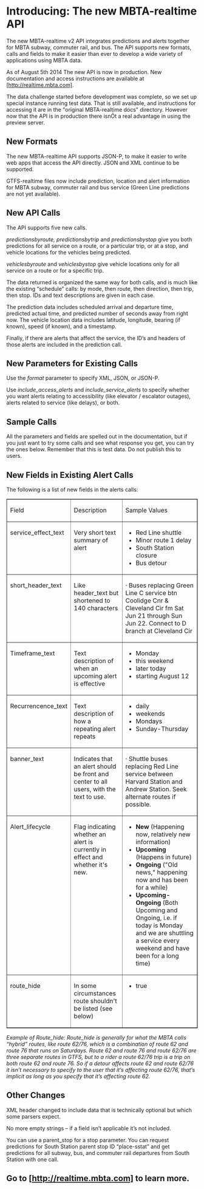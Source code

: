 Introducing: The new MBTA-realtime API
======================================

The new MBTA-realtime v2 API integrates predictions and alerts together for MBTA subway, commuter rail, and bus. The API supports new formats, calls and fields to make it easier than ever to develop a wide variety of applications using MBTA data.

As of August 5th 2014 The new API is now in production. New documentation and access instructions are available at [http://realtime.mbta.com].

The data challenge started before development was complete, so we set up special instance running test data. That is still available, and instructions for accessing it are in the "original MBTA-realtime docs" directory. However now that the API is in production there isnÕt a real advantage in using the preview server. 

New Formats
-----------
The new MBTA-realtime API supports JSON-P, to make it easier to write web apps that access the API directly. JSON and XML continue to be supported. 

GTFS-realtime files now include prediction, location and alert information for MBTA subway, commuter rail and bus service (Green Line predictions are not yet available). 

New API Calls
-------------
The API supports five new calls.

*predictionsbyroute,* *predictionsbytrip* and *predictionsbystop* give you both predictions for all service on a route, or a particular trip, or at a stop, and vehicle locations for the vehicles being predicted.

*vehiclesbyroute* and *vehiclesbystop* give vehicle locations only for all service on a route or for a specific trip. 

The data returned is organized the same way for both calls, and is much like the existing “schedule” calls: by mode, then route, then direction, then trip, then stop. IDs and text descriptions are given in each case. 

The prediction data includes scheduled arrival and departure time, predicted actual time, and predicted number of seconds away from right now. The vehicle location data includes latitude, longitude, bearing (if known), speed (if known), and a timestamp. 

Finally, if there are alerts that affect the service, the ID’s and headers of those alerts are included in the prediction call. 

New Parameters for Existing Calls
---------------------------------
Use the *format* parameter to specify XML, JSON, or JSON-P. 

Use *include_access_alerts* and *include_service_alerts* to specify whether you want alerts relating to accessibility (like elevator / escalator outages), alerts related to service (like delays), or both. 

Sample Calls 
------------
All the parameters and fields are spelled out in the documentation, but if you just want to try some calls and see what response you get, you can try the ones below. Remember that this is test data. Do not publish this to users. 

New Fields in Existing Alert Calls
--------------------------------
The following is a list of new fields in the alerts calls: 
<table border="1" cellspacing="0" cellpadding="0">
    <tbody>
        <tr>
            <td width="134" valign="top">
                <p>
                    Field
                </p>
            </td>
            <td width="149" valign="top">
                <p>
                    Description
                </p>
            </td>
            <td width="400" valign="top">
                <p>
                    Sample Values
                </p>
            </td>
        </tr>
        <tr>
            <td width="134" valign="top">
                <p>
                    service_effect_text
                </p>
            </td>
            <td width="149" valign="top">
                <p>
                    Very short text summary of alert
                </p>
            </td>
            <td width="400" valign="top">
                <ul>
                    <li>
                        Red Line shuttle
                    </li>
                    <li>
                        Minor route 1 delay
                    </li>
                    <li>
                        South Station closure
                    </li>
                    <li>
                        Bus detour
                    </li>
                </ul>
            </td>
        </tr>
        <tr>
            <td width="134" valign="top">
                <p>
                    short_header_text
                </p>
            </td>
            <td width="149" valign="top">
                <p>
                    Like header_text but shortened to 140 characters
                </p>
            </td>
            <td width="400" valign="top">
                <p>
                    · Buses replacing Green Line C service btn Coolidge Cnr &amp; Cleveland Cir fm Sat Jun 21 through Sun Jun 22. Connect to D branch at
                    Cleveland Cir
                </p>
            </td>
        </tr>
        <tr>
            <td width="134" valign="top">
                <p>
                    Timeframe_text
                </p>
            </td>
            <td width="149" valign="top">
                <p>
                    Text description of when an upcoming alert is effective
                </p>
            </td>
            <td width="400" valign="top">
                <ul>
                    <li>
                        Monday
                    </li>
                    <li>
                        this weekend
                    </li>
                    <li>
                        later today
                    </li>
                    <li>
                        starting August 12
                    </li>
                </ul>
            </td>
        </tr>
        <tr>
            <td width="134" valign="top">
                <p>
                    Recurrencence_text
                </p>
            </td>
            <td width="149" valign="top">
                <p>
                    Text description of how a repeating alert repeats
                </p>
            </td>
            <td width="400" valign="top">
                <ul>
                    <li>
                        daily
                    </li>
                    <li>
                        weekends
                    </li>
                    <li>
                        Mondays
                    </li>
                    <li>
                        Sunday-Thursday
                    </li>
                </ul>
            </td>
        </tr>
        <tr>
            <td width="134" valign="top">
                <p>
                    banner_text
                </p>
            </td>
            <td width="149" valign="top">
                <p>
                    Indicates that an alert should be front and center to all users, with the text to use.
                </p>
            </td>
            <td width="400" valign="top">
                <p>
                    · Shuttle buses replacing Red Line service between Harvard Station and Andrew Station. Seek alternate routes if possible.
                </p>
            </td>
        </tr>
        <tr>
            <td width="134" valign="top">
                <p>
                    Alert_lifecycle
                </p>
            </td>
            <td width="149" valign="top">
                <p>
                    Flag indicating whether an alert is currently in effect and whether it's new.
                </p>
            </td>
            <td width="400" valign="top">
                <ul>
                    <li>
                        <strong>New</strong>
                        (Happening now, relatively new information)
                    </li>
                    <li>
                        <strong>Upcoming</strong>
                        (Happens in future)
                    </li>
                    <li>
                        <strong>Ongoing</strong>
                        ("Old news," happening now and has been for a while)
                    </li>
                    <li>
                        <strong>Upcoming-Ongoing</strong>
                        (Both Upcoming and Ongoing, i.e. if today is Monday and we are shuttling a service every weekend and have been for a long time)
                    </li>
                </ul>
            </td>
        </tr>
        <tr>
            <td width="134" valign="top">
                <p>
                    route_hide
                </p>
            </td>
            <td width="149" valign="top">
                <p>
                    In some circumstances route shouldn't be listed (see below)
                </p>
            </td>
            <td width="400" valign="top">
                <ul>
                    <li>
                        true
                    </li>
                </ul>
            </td>
        </tr>
    </tbody>
</table>
<p>

_Example of Route_hide: Route_hide is generally for what the MBTA calls “hybrid” routes, like route 62/76, which is a combination of route 62 and route 76 that runs on Saturdays. Route 62 and route 76 and route 62/76 are three separate routes in GTFS, but to a rider a route 62/76 trip is a trip on both route 62 and route 76. So if a detour affects route 62 and route 62/76 it isn’t necessary to specify to the user that it’s affecting route 62/76, that’s implicit as long as you specify that it’s affecting route 62._
 
Other Changes
-------------
XML header changed to include data that is technically optional but which some parsers expect. 

No more empty strings – if a field isn’t applicable it’s not included. 

You can use a parent_stop for a stop parameter. You can request predictions for South Station parent stop ID “place-sstat” and get predictions for all subway, bus, and commuter rail departures from South Station with one call. 

Go to [http://realtime.mbta.com] to learn more. 
--------------
